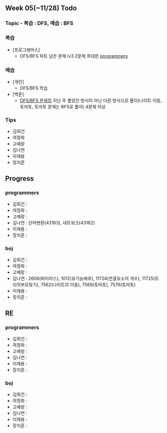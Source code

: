 
## Week 05(~11/28) Todo
### Topic - 복습 : DFS, 예습 : BFS

### 복습

- [프로그래머스]
	- DFS/BFS 파트 남은 문제 lv3 2문제 최대한 [programmers](https://programmers.co.kr/learn/courses/30/parts/12421)

### 예습

- [개인]
	- DFS/BFS 학습
- [백준]
	- [DFS/BFS 문제집](https://www.acmicpc.net/workbook/view/5934) 지난 주 풀었던 방식이 아닌 다른 방식으로 풀이(나이트 이동, 토마토, 토마토 문제는 BFS로 풀이) 4문제 이상



### Tips

- 김희건
- 여정화
- 고예랑
- 김나연
- 이재용
- 장지훈


## Progress

### programmers
- 김희건 : 
- 여정화 :
- 고예랑 :
- 김나연 : 단어변환(43163), 네트워크(43162)
- 이재용 :
- 장지훈 :

### boj
- 김희건 :
- 여정화 : 
- 고예랑 :
- 김나연 : 2606(바이러스), 1012(유기농배추), 11724(연결요소의 개수), 11725(트리의부모찾기), 7562(나이트의 이동), 7569(토마토), 7576(토마토) 
- 이재용 :
- 장지훈 :


## RE

### programmers
- 김희건 : 
- 여정화 :
- 고예랑 :
- 김나연 : 
- 이재용 :
- 장지훈 : 

### boj
- 김희건 : 
- 여정화 : 
- 고예랑 :
- 김나연 : 
- 이재용 :
- 장지훈 :








